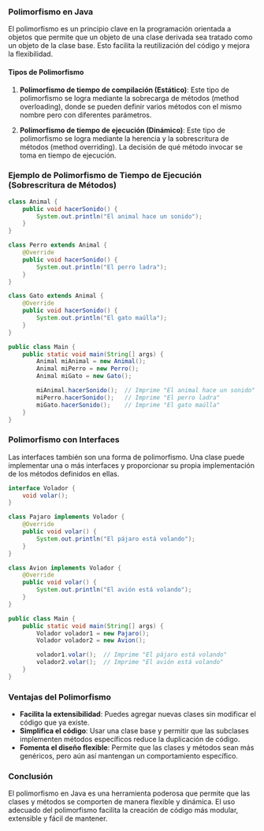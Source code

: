 ### Polimorfismo en Java

El polimorfismo es un principio clave en la programación orientada a objetos que permite que un objeto de una clase derivada sea tratado como un objeto de la clase base. Esto facilita la reutilización del código y mejora la flexibilidad.

#### Tipos de Polimorfismo

1. **Polimorfismo de tiempo de compilación (Estático)**: Este tipo de polimorfismo se logra mediante la sobrecarga de métodos (method overloading), donde se pueden definir varios métodos con el mismo nombre pero con diferentes parámetros.

2. **Polimorfismo de tiempo de ejecución (Dinámico)**: Este tipo de polimorfismo se logra mediante la herencia y la sobrescritura de métodos (method overriding). La decisión de qué método invocar se toma en tiempo de ejecución.

### Ejemplo de Polimorfismo de Tiempo de Ejecución (Sobrescritura de Métodos)

```java
class Animal {
    public void hacerSonido() {
        System.out.println("El animal hace un sonido");
    }
}

class Perro extends Animal {
    @Override
    public void hacerSonido() {
        System.out.println("El perro ladra");
    }
}

class Gato extends Animal {
    @Override
    public void hacerSonido() {
        System.out.println("El gato maúlla");
    }
}

public class Main {
    public static void main(String[] args) {
        Animal miAnimal = new Animal();
        Animal miPerro = new Perro();
        Animal miGato = new Gato();

        miAnimal.hacerSonido();  // Imprime "El animal hace un sonido"
        miPerro.hacerSonido();   // Imprime "El perro ladra"
        miGato.hacerSonido();    // Imprime "El gato maúlla"
    }
}
```

### Polimorfismo con Interfaces

Las interfaces también son una forma de polimorfismo. Una clase puede implementar una o más interfaces y proporcionar su propia implementación de los métodos definidos en ellas.

```java
interface Volador {
    void volar();
}

class Pajaro implements Volador {
    @Override
    public void volar() {
        System.out.println("El pájaro está volando");
    }
}

class Avion implements Volador {
    @Override
    public void volar() {
        System.out.println("El avión está volando");
    }
}

public class Main {
    public static void main(String[] args) {
        Volador volador1 = new Pajaro();
        Volador volador2 = new Avion();

        volador1.volar();  // Imprime "El pájaro está volando"
        volador2.volar();  // Imprime "El avión está volando"
    }
}
```

### Ventajas del Polimorfismo

- **Facilita la extensibilidad**: Puedes agregar nuevas clases sin modificar el código que ya existe.
- **Simplifica el código**: Usar una clase base y permitir que las subclases implementen métodos específicos reduce la duplicación de código.
- **Fomenta el diseño flexible**: Permite que las clases y métodos sean más genéricos, pero aún así mantengan un comportamiento específico.

### Conclusión

El polimorfismo en Java es una herramienta poderosa que permite que las clases y métodos se comporten de manera flexible y dinámica. El uso adecuado del polimorfismo facilita la creación de código más modular, extensible y fácil de mantener.
